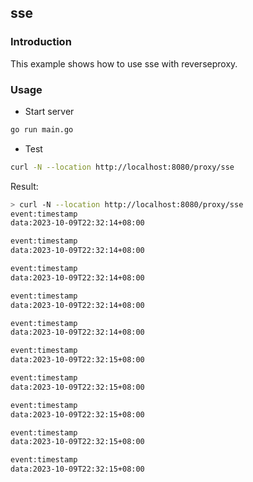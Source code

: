 ## sse

### Introduction

This example shows how to use sse with reverseproxy.

### Usage

* Start server

```bash
go run main.go
```

* Test
```bash
curl -N --location http://localhost:8080/proxy/sse
```

Result:
```bash
> curl -N --location http://localhost:8080/proxy/sse
event:timestamp
data:2023-10-09T22:32:14+08:00

event:timestamp
data:2023-10-09T22:32:14+08:00

event:timestamp
data:2023-10-09T22:32:14+08:00

event:timestamp
data:2023-10-09T22:32:14+08:00

event:timestamp
data:2023-10-09T22:32:14+08:00

event:timestamp
data:2023-10-09T22:32:15+08:00

event:timestamp
data:2023-10-09T22:32:15+08:00

event:timestamp
data:2023-10-09T22:32:15+08:00

event:timestamp
data:2023-10-09T22:32:15+08:00

event:timestamp
data:2023-10-09T22:32:15+08:00
```
